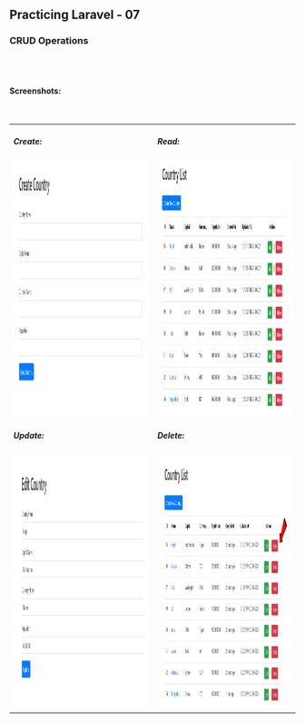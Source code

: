 <!DOCTYPE html>
<html>
<body>

  <h2>Practicing Laravel - 07</h2>
  <h3><b>CRUD Operations</b></h3>
  <br><br>

  <h4>Screenshots:</h4>
  <br>

  <table>
    <tr>
      <td>
        <h5>Create:</h5>
        <img src="Screenshots/Create.PNG" alt="Image is not available" width="450" height="450">
      </td>
      <td>
        <h5>Read:</h5>
        <img src="Screenshots/Read.PNG" alt="Image is not available" width="450" height="450">
      </td>
    </tr>
    <tr>
      <td>
        <h5>Update:</h5>
        <img src="Screenshots/Update.PNG" alt="Image is not available" width="450" height="450">
      </td>
      <td>
        <h5>Delete:</h5>
        <img src="Screenshots/Delete.PNG" alt="Image is not available" width="450" height="450">    
      </td>
    </tr>
  </table>
</body>
</html>